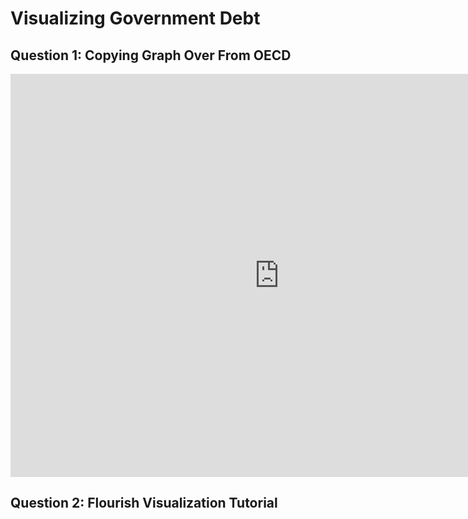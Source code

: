 # Visualizing Government Debt
## Question 1: Copying Graph Over From OECD

<iframe src="https://data.oecd.org/chart/7bic" width="860" height="645" style="border: 0" mozallowfullscreen="true" webkitallowfullscreen="true" allowfullscreen="true"><a href="https://data.oecd.org/chart/7bic" target="_blank">OECD Chart: General government debt, Total, % of GDP, Annual, 2021</a></iframe>

## Question 2: Flourish Visualization Tutorial

<div class="flourish-embed flourish-chart" data-src="visualisation/14986670"><script src="https://public.flourish.studio/resources/embed.js"></script></div>

